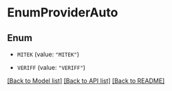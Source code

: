 # EnumProviderAuto

## Enum


* `MITEK` (value: `"MITEK"`)

* `VERIFF` (value: `"VERIFF"`)


[[Back to Model list]](../README.md#documentation-for-models) [[Back to API list]](../README.md#documentation-for-api-endpoints) [[Back to README]](../README.md)


